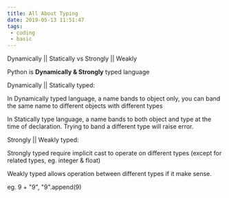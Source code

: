 ```yaml
---
title: All About Typing
date: 2019-05-13 11:51:47
tags: 
 - coding
 - basic
---
```


Dynamically || Statically vs Strongly || Weakly

Python is **Dynamically & Strongly** typed language

Dynamically || Statically typed:

In Dynamically typed language, a name bands to object only, you can band the same name to different objects with different types

In Statically type language, a name bands to both object and type at the time of declaration. Trying to band a different type will raise error.

Strongly || Weakly typed:

Strongly typed require implicit cast to operate on different types (except for related types, eg. integer & float)

Weakly typed allows operation between different types if it make sense.

eg. 9 + "9", "9".append(9)

